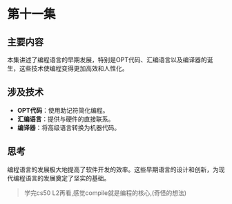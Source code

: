 # 第十一集

## 主要内容

本集讲述了编程语言的早期发展，特别是OPT代码、汇编语言以及编译器的诞生，这些技术使编程变得更加高效和人性化。

## 涉及技术

- **OPT代码**：使用助记符简化编程。
- **汇编语言**：提供与硬件的直接联系。
- **编译器**：将高级语言转换为机器代码。

## 思考

编程语言的发展极大地提高了软件开发的效率。这些早期语言的设计和创新，为现代编程语言的发展奠定了坚实的基础。


> 学完cs50 L2再看,感觉compile就是编程的核心,(奇怪的想法)